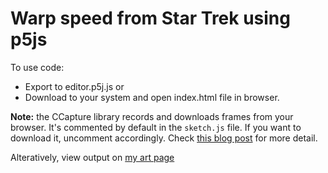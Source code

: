 # Warp speed from Star Trek using p5js

To use code:

 - Export to editor.p5j.js or
 - Download to your system and open index.html file in browser.

**Note:** the CCapture library records and downloads frames from your browser. It's commented by default in the `sketch.js` file. If you want to download it, uncomment accordingly. Check [this blog post](https://peterbeshai.com/blog/2018-10-28-p5js-ccapture/) for more detail.  

 Alteratively, view output on [my art page](https://tkasarla.github.io/art.html)
